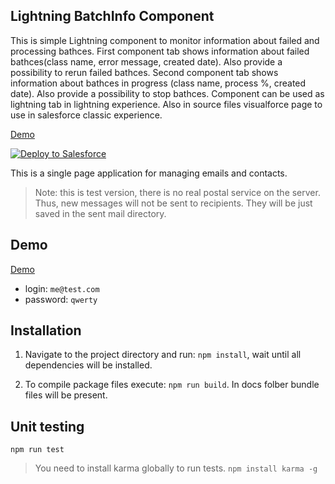 ## Lightning BatchInfo Component


This is simple Lightning component to monitor information about failed and processing bathces.
First component tab shows information about failed bathces(class name, error message, created date). Also provide a possibility to rerun failed bathces.
Second component tab shows information about bathces in progress (class name, process %, created date). Also provide a possibility to stop bathces.
Component can be used as lightning tab in lightning experience. Also in source files visualforce page to use in salesforce classic experience.
 

 [Demo](https://githubsfdeploy.herokuapp.com/app/githubdeploy/vad1m198/batches_info?ref=master "Direct link")
 
 
 <a href="https://githubsfdeploy.herokuapp.com">
  <img alt="Deploy to Salesforce"
       src="https://raw.githubusercontent.com/afawcett/githubsfdeploy/master/deploy.png">
</a>
 
 
This is a single page application for managing emails and contacts.

> Note: this is test version, there is no real postal service on the server. Thus, new messages will not be sent to recipients. They will be just saved in the sent mail directory.

## Demo

[Demo](https://vad1m198.github.io/mailbox-app/ "Direct link")

- login: `me@test.com`
- password: `qwerty`

## Installation

1. Navigate to the project directory and run: `npm install`, wait until all dependencies will be installed.

2. To compile package files execute: `npm run build`. In docs folber bundle files will be present.

## Unit testing

`npm run test`

> You need to install karma globally to run tests.  `npm install karma -g`